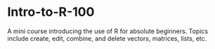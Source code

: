 # Intro-to-R-100
A mini course introducing the use of R for absolute beginners. Topics include create, edit, combine, and delete vectors, matrices, lists, etc. 
